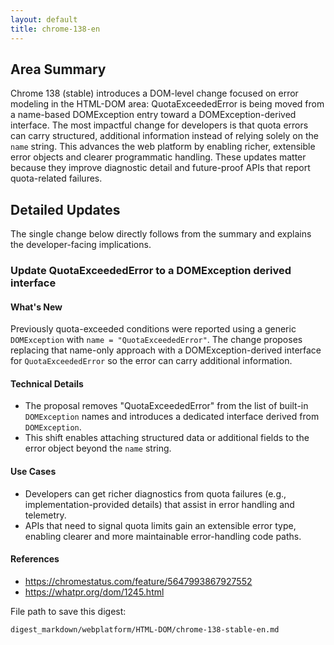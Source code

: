 ```yaml
---
layout: default
title: chrome-138-en
---
```


## Area Summary

Chrome 138 (stable) introduces a DOM-level change focused on error modeling in the HTML-DOM area: QuotaExceededError is being moved from a name-based DOMException entry toward a DOMException-derived interface. The most impactful change for developers is that quota errors can carry structured, additional information instead of relying solely on the `name` string. This advances the web platform by enabling richer, extensible error objects and clearer programmatic handling. These updates matter because they improve diagnostic detail and future-proof APIs that report quota-related failures.

## Detailed Updates

The single change below directly follows from the summary and explains the developer-facing implications.

### Update QuotaExceededError to a DOMException derived interface

#### What's New
Previously quota-exceeded conditions were reported using a generic `DOMException` with `name = "QuotaExceededError"`. The change proposes replacing that name-only approach with a DOMException-derived interface for `QuotaExceededError` so the error can carry additional information.

#### Technical Details
- The proposal removes "QuotaExceededError" from the list of built-in `DOMException` names and introduces a dedicated interface derived from `DOMException`.
- This shift enables attaching structured data or additional fields to the error object beyond the `name` string.

#### Use Cases
- Developers can get richer diagnostics from quota failures (e.g., implementation-provided details) that assist in error handling and telemetry.
- APIs that need to signal quota limits gain an extensible error type, enabling clearer and more maintainable error-handling code paths.

#### References
- https://chromestatus.com/feature/5647993867927552
- https://whatpr.org/dom/1245.html

File path to save this digest:
```text
digest_markdown/webplatform/HTML-DOM/chrome-138-stable-en.md
